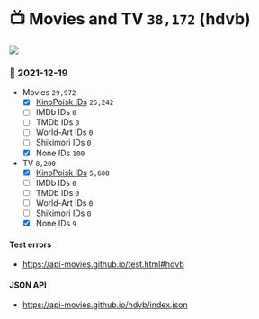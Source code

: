# :tv: Movies and TV `38,172` (hdvb)

<a href="https://API-Movies.github.io"><img src="https://API-Movies.github.io/banner.png?cache"></a>

### :date: 2021-12-19
- Movies `29,972`
  - [x] <a href="https://API-Movies.github.io/hdvb/movie_kinopoisk_ids.json">KinoPoisk IDs</a> `25,242`
  - [ ] IMDb IDs `0`
  - [ ] TMDb IDs `0`
  - [ ] World-Art IDs `0`
  - [ ] Shikimori IDs `0`
  - [x] None IDs `100`
- TV `8,200`
  - [x] <a href="https://API-Movies.github.io/hdvb/tv_kinopoisk_ids.json">KinoPoisk IDs</a> `5,608`
  - [ ] IMDb IDs `0`
  - [ ] TMDb IDs `0`
  - [ ] World-Art IDs `0`
  - [ ] Shikimori IDs `0`
  - [x] None IDs `9`
#### Test errors
- <a href='https://api-movies.github.io/test.html#hdvb'>https://api-movies.github.io/test.html#hdvb</a>
#### JSON API
- <a href='https://api-movies.github.io/hdvb/index.json'>https://api-movies.github.io/hdvb/index.json</a>
